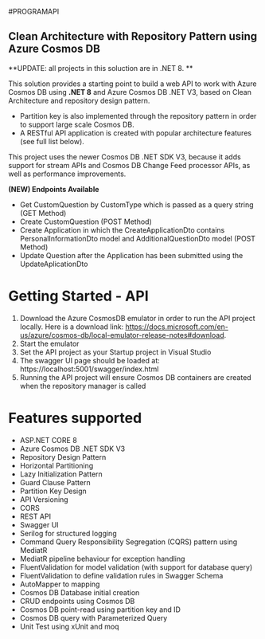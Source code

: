 #PROGRAMAPI

## Clean Architecture with Repository Pattern using Azure Cosmos DB
**UPDATE: all projects in this soluction are in .NET 8. **

This solution provides a starting point to build a web API to work with Azure Cosmos DB using **.NET 8** and Azure Cosmos DB .NET V3, based on Clean Architecture and repository design pattern. 
* Partition key is also implemented through the repository pattern in order to support large scale Cosmos DB.
* A RESTful API application is created with popular architecture features (see full list below).

This project uses the newer Cosmos DB .NET SDK V3, because it adds support for stream APIs and Cosmos DB Change Feed processor APIs, as well as performance improvements.

**(NEW) Endpoints Available**
* Get CustomQuestion by CustomType which is passed as a query string (GET Method)
* Create CustomQuestion (POST Method)
* Create Application in which the CreateApplicationDto contains PersonalInformationDto model and AdditionalQuestionDto model (POST Method)
* Update Question after the Application has been submitted using the UpdateAplicationDto


# Getting Started - API
1. Download the Azure CosmosDB emulator in order to run the API project locally. Here is a download link: https://docs.microsoft.com/en-us/azure/cosmos-db/local-emulator-release-notes#download.
2. Start the emulator
3. Set the API project as your Startup project in Visual Studio
4. The swagger UI page should be loaded at: https://localhost:5001/swagger/index.html
5. Running the API project will ensure Cosmos DB containers are created when the repository manager is called


# Features supported
* ASP.NET CORE 8
* Azure Cosmos DB .NET SDK V3
* Repository Design Pattern
* Horizontal Partitioning
* Lazy Initialization Pattern
* Guard Clause Pattern
* Partition Key Design
* API Versioning
* CORS
* REST API
* Swagger UI
* Serilog for structured logging
* Command Query Responsibility Segregation (CQRS) pattern using MediatR
* MediatR pipeline behaviour for exception handling 
* FluentValidation for model validation (with support for database query)
* FluentValidation to define validation rules in Swagger Schema
* AutoMapper to mapping
* Cosmos DB Database initial creation
* CRUD endpoints using Cosmos DB
* Cosmos DB point-read using partition key and ID
* Cosmos DB query with Parameterized Query
* Unit Test using xUnit and moq

